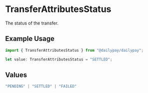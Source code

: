 # TransferAttributesStatus

The status of the transfer.

## Example Usage

```typescript
import { TransferAttributesStatus } from "@dailypay/dailypay";

let value: TransferAttributesStatus = "SETTLED";
```

## Values

```typescript
"PENDING" | "SETTLED" | "FAILED"
```
